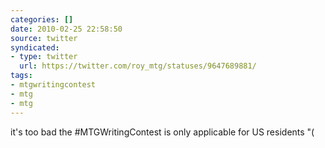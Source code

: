 ```yaml
---
categories: []
date: 2010-02-25 22:58:50
source: twitter
syndicated:
- type: twitter
  url: https://twitter.com/roy_mtg/statuses/9647689881/
tags:
- mtgwritingcontest
- mtg
- mtg
---
```


it's too bad the  #MTGWritingContest is only applicable for US residents "(